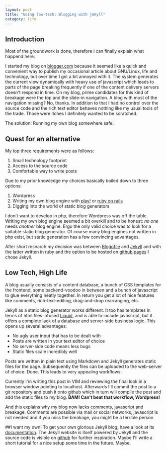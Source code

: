 ```yaml
---
layout: post
title: "Going low-tech: Blogging with jekyll"
category: life
---
```

## Introduction
Most of the groundwork is done, therefore I can finally explain what happend here:

I started my blog on [blogger.com][blogger] because it seemed like a quick and convenient way to publish my occasional article about GNU/Linux, life and technology, but over time I got a bit annoyed with it. The system generates the current view dynamically with heavy use of javascript which leads to parts of the page breaking frequently if one of the content delivery servers doesn't respond in time. On my blog, prime candidates for this kind of breakage were the top and the slide-in navigation. A blog with most of the navigation missing? No, thanks. In addition to that I had no control over the source code and the rich text editor behaves nothing like my usual tools of the trade. Those were itches I definitely wanted to be scratched.

The solution: Running my own blog somewhere safe.

## Quest for an alternative
My top three requirements were as follows:

1. Small technology footprint
2. Access to the source code
3. Comfortable way to write posts

Due to my prior knowledge my choices basically boiled down to three options:

1. Wordpress
2. Writing my own blog engine with [play!][play] or [ruby on rails][rails]
3. Digging into the world of static blog generators

I don't want to develop in php, therefore Wordpress was off the table. Writing my own blog engine seemed a bit overkill and to be honest: *no one* needs *another* blog engine. Ergo the only valid choice was to look for a suitable static blog generator. Of course many blog engines not written in php exist, but static generation has a few convincing advantages.

After short research my decision was between [Blogofile][blogofile] and [Jekyll][jekyll] and with the latter written in ruby and the option to be hosted on [github pages][githubpages] I chose Jekyll.

## Low Tech, High Life
A blog usually consists of a content database, a bunch of CSS templates for the frontend, some backend-voodoo in between and a bunch of javascript to glue everything neatly together. In return you get a lot of nice features like comments, rich-text-editing, drag-and-drop rearranging, etc.

Jekyll as a static blog generator works different. It too has templates in terms of html files infused [Liquid][liquid], and is able to include javascript, but it offers a complete lack of a database and server-side business logic. This opens up several advantages:

- No ugly user input that has to be dealt with
- Posts are written in your text editor of choice
- No server-side code means less bugs
- Static files scale incredibly well

Posts are written in plain text using Markdown and Jekyll generates static files for the page. Subsequently the files can be uploaded to the web-server of choice. Done. This leads to very appealing workflows:

Currently I'm writing this post in VIM and reviewing the final look in a browser window pointing to localhost. Afterwards I'll commit the post to a git repository and push it onto github which in turn will compile the post and add the static files to my blog. **BAM! Can't beat that workflow, Wordpress!**

And this explains why my blog now lacks comments, javascript and breakage. Comments are possible via mail or social networks, javascript is not needed and if you miss the breakage, you might be a terrible person.

##I want my own!
To get your own glorious Jekyll blog, have a look at its [documentation][jekylldoc]. The Jekyll website is itself powered by Jekyll and the source code is visible on [github][jekyllgithub] for further inspiration. Maybe I'll write a short tutorial for a nice setup some time in the future. Maybe.

[blogger]: http://suddenkernelpanic.blogspot.de
[blogofile]:http://www.blogofile.com/ 
[githubpages]: https://pages.github.com
[jekyll]: http://www.jekyllrb.com
[jekylldoc]: http://jekyllrb.com/docs/home/ 
[jekyllgithub]: https://github.com/mojombo/jekyll/tree/master/site
[liquid]: http://wiki.shopify.com/Liquid 
[play]: http://www.playframework.com
[rails]: http://www.rubyonrails.org
